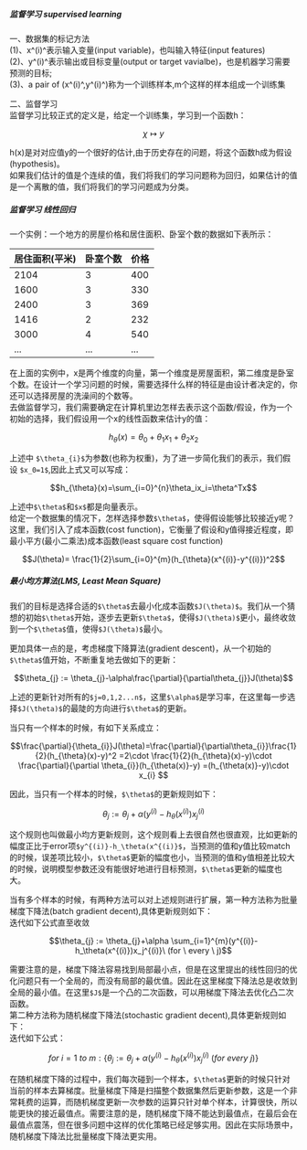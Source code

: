 ##### 监督学习  supervised learning   
一、数据集的标记方法  
(1)、x^(i)^表示输入变量(input variable)，也叫输入特征(input features)  
(2)、y^(i)^表示输出或目标变量(output or target vavialbe)，也是机器学习需要预测的目标;  
(3)、a pair of (x^(i)^,y^(i)^)称为一个训练样本,m个这样的样本组成一个训练集  

二、监督学习  
监督学习比较正式的定义是，给定一个训练集，学习到一个函数h：  
```math
\chi  \mapsto  y
```
h(x)是对对应值y的一个很好的估计,由于历史存在的问题，将这个函数h成为假设(hypothesis)。  
如果我们估计的值是个连续的值，我们将我们的学习问题称为回归，如果估计的值是一个离散的值，我们将我们的学习问题成为分类。  

##### 监督学习  线性回归  
一个实例：一个地方的房屋价格和居住面积、卧室个数的数据如下表所示：

居住面积(平米) | 卧室个数 | 价格
---|---|---
2104 | 3 | 400
1600 | 3 | 330
2400 | 3 | 369
1416 | 2 | 232
3000 | 4 | 540
...|...|...  

在上面的实例中，x是两个维度的向量，第一个维度是房屋面积，第二维度是卧室个数。在设计一个学习问题的时候，需要选择什么样的特征是由设计者决定的，你还可以选择房屋的洗澡间的个数等。  
去做监督学习，我们需要确定在计算机里边怎样去表示这个函数/假设，作为一个初始的选择，我们假设用一个x的线性函数来估计y的值： 

```math
h_{\theta}(x) = \theta_{0} + \theta_{1}x_{1}+\theta_{2}x_{2}
```
上述中 `$\theta_{i}$`为参数(也称为权重)，为了进一步简化我们的表示，我们假设 `$x_0=1$`,因此上式又可以写成：  

```math
h_{\theta}(x)=\sum_{i=0}^{n}\theta_ix_i=\theta^Tx
```
上述中`$\theta$`和`$x$`都是向量表示。  
给定一个数据集的情况下，怎样选择参数`$\theta$`，使得假设能够比较接近y呢？这里，我们引入了成本函数(cost function)，它衡量了假设和y值得接近程度，即最小平方(最小二乘法)成本函数(least square cost function)  

```math
J(\theta)= \frac{1}{2}\sum_{i=0}^{m}(h_{\theta}(x^{(i)}-y^{(i)})^2
```


##### 最小均方算法(LMS, Least Mean Square)  
我们的目标是选择合适的`$\theta$`去最小化成本函数`$J(\theta)$`。我们从一个猜想的初始`$\theta$`开始，逐步去更新`$\theta$`，使得`$J(\theta)$`更小，最终收敛到一个`$\theta$`值，使得`$J(\theta)$`最小。  
  
更加具体一点的是，考虑梯度下降算法(gradient descent)，从一个初始的`$\theta$`值开始，不断重复地去做如下的更新：  

```math
\theta_{j} := \theta_{j}-\alpha\frac{\partial}{\partial\theta_{j}}J(\theta)
```
上述的更新针对所有的`$j=0,1,2...n$`，这里`$\alpha$`是学习率，在这里每一步选择`$J(\theta)$`的最陡的方向进行`$\theta$`的更新。  

当只有一个样本的时候，有如下关系成立：

```math
\frac{\partial}{\theta_{i}}J(\theta)=\frac{\partial}{\partial\theta_{i}}\frac{1}{2}(h_{\theta}(x)-y)^2

=2\cdot \frac{1}{2}(h_{\theta}(x)-y)\cdot \frac{\partial}{\partial \theta_{i}}(h_{\theta(x)}-y)

=(h_{\theta(x)}-y)\cdot x_{i}

```
因此，当只有一个样本的时候，`$\theta$`的更新规则如下：

```math
\theta_{j} := \theta_{j}+\alpha(y^{(i)}-h_\theta(x^{(i)})x_j^{(i)}
```
这个规则也叫做最小均方更新规则，这个规则看上去很自然也很直观，比如更新的幅度正比于error项`$y^{(i)}-h_\theta(x^{(i)}$`，当预测的值和y值比较match的时候，误差项比较小，`$\theta$`更新的幅度也小，当预测的值和y值相差比较大的时候，说明模型参数还没有能很好地进行目标预测，`$\theta$`更新的幅度也大。

当有多个样本的时候，有两种方法可以对上述规则进行扩展，第一种方法称为批量梯度下降法(batch gradient decent),具体更新规则如下：  
迭代如下公式直至收敛
```math
\theta_{j} := \theta_{j}+\alpha \sum_{i=1}^{m}(y^{(i)}-h_\theta(x^{(i)})x_j^{(i)}\  (for \  every \ j)
```
需要注意的是，梯度下降法容易找到局部最小点，但是在这里提出的线性回归的优化问题只有一个全局的，而没有局部的最优值。因此在这里梯度下降法总是收敛到全局的最小值。在这里`$J$`是一个凸的二次函数，可以用梯度下降法去优化凸二次函数。  
第二种方法称为随机梯度下降法(stochastic gradient decent),具体更新规则如下：  
迭代如下公式：  

```math
for\ i=1\ to\ m: \{ 
\theta_{j} := \theta_{j}+\alpha (y^{(i)}-h_\theta(x^{(i)})x_j^{(i)}\  (for \  every \ j)\}
```
在随机梯度下降的过程中，我们每次碰到一个样本，`$\theta$`更新的时候只针对当前的样本去算梯度。批量梯度下降是扫描整个数据集然后更新参数，这是一个非常耗费的运算，而随机梯度更新一次参数的运算只针对单个样本，计算很快，所以能更快的接近最值点。需要注意的是，随机梯度下降不能达到最值点，在最后会在最值点震荡，但在很多问题中这样的优化策略已经足够实用。因此在实际场景中，随机梯度下降法比批量梯度下降法更实用。














